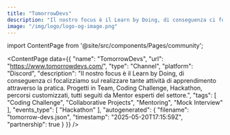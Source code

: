 ```yaml
---
title: "TomorrowDevs"
description: "Il nostro focus è il Learn by Doing, di conseguenza ci focalizziamo sul realizzare tante attività di apprendimento attraverso la pratica. Progetti in Team, Coding Challenge, Hackathon, percorsi customizzati, tutti seguiti da Mentor esperti del settore."
image: "/img/logo/logo-og-image.png"
---
```

import ContentPage from '@site/src/components/Pages/community';

<ContentPage
    data={{
  "name": "TomorrowDevs",
  "url": "https://www.tomorrowdevs.com/",
  "type": "Channel",
  "platform": "Discord",
  "description": "Il nostro focus è il Learn by Doing, di conseguenza ci focalizziamo sul realizzare tante attività di apprendimento attraverso la pratica. Progetti in Team, Coding Challenge, Hackathon, percorsi customizzati, tutti seguiti da Mentor esperti del settore.",
  "tags": [
    "Coding Challenge",
    "Collaborative Projects",
    "Mentoring",
    "Mock Interview"
  ],
  "events_type": [
    "Hackathon"
  ],
  "autogenerated": {
    "filename": "tomorrow-devs.json",
    "timestamp": "2025-05-20T17:15:59Z",
    "partnership": true
  }
}}
/>
